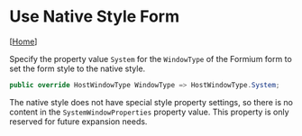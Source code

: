 # Use Native Style Form

[[Home](README.md)]

Specify the property value `System` for the `WindowType` of the Formium form to set the form style to the native style.

```csharp
public override HostWindowType WindowType => HostWindowType.System;
```

The native style does not have special style property settings, so there is no content in the `SystemWindowProperties` property value. This property is only reserved for future expansion needs.
